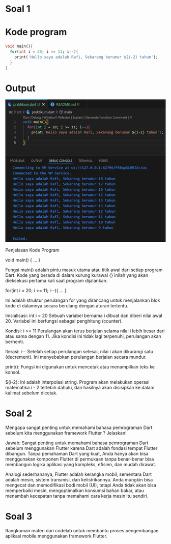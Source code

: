 # Soal 1
# Kode program

```dart
void main(){
  for(int i = 20; i >= 11; i--){
    print('Hello saya adalah Rafi, Sekarang berumur ${i-2} tahun');
  }
}
```

# Output
![Hasil Eksekusi Program](img/image.png)

Penjelasan Kode Program

void main() { ... }

Fungsi main() adalah pintu masuk utama atau titik awal dari setiap program Dart. Kode yang berada di dalam kurung kurawal {} inilah yang akan dieksekusi pertama kali saat program dijalankan.

for(int i = 20; i >= 11; i--){ ... }

Ini adalah struktur perulangan for yang dirancang untuk menjalankan blok kode di dalamnya secara berulang dengan aturan tertentu.

Inisialisasi: int i = 20
Sebuah variabel bernama i dibuat dan diberi nilai awal 20. Variabel ini berfungsi sebagai penghitung (counter).

Kondisi: i >= 11
Perulangan akan terus berjalan selama nilai i lebih besar dari atau sama dengan 11. Jika kondisi ini tidak lagi terpenuhi, perulangan akan berhenti.

Iterasi: i--
Setelah setiap perulangan selesai, nilai i akan dikurangi satu (decrement). Ini menyebabkan perulangan berjalan secara mundur.

print(): Fungsi ini digunakan untuk mencetak atau menampilkan teks ke konsol.

${i-2}: Ini adalah interpolasi string. Program akan melakukan operasi matematika i - 2 terlebih dahulu, dan hasilnya akan disisipkan ke dalam kalimat sebelum dicetak.

# Soal 2
Mengapa sangat penting untuk memahami bahasa pemrograman Dart sebelum kita menggunakan framework Flutter ? Jelaskan!

Jawab: Sangat penting untuk memahami bahasa pemrograman Dart sebelum menggunakan Flutter karena Dart adalah fondasi tempat Flutter dibangun. Tanpa pemahaman Dart yang kuat, Anda hanya akan bisa menggunakan komponen Flutter di permukaan tanpa benar-benar bisa membangun logika aplikasi yang kompleks, efisien, dan mudah dirawat.

Analogi sederhananya, Flutter adalah kerangka mobil, sementara Dart adalah mesin, sistem transmisi, dan kelistrikannya. Anda mungkin bisa mengecat dan memodifikasi bodi mobil (UI), tetapi Anda tidak akan bisa memperbaiki mesin, mengoptimalkan konsumsi bahan bakar, atau menambah kecepatan tanpa memahami cara kerja mesin itu sendiri.

# Soal 3
Rangkuman materi dari codelab untuk membantu proses pengembangan aplikasi mobile menggunakan framework Flutter.

